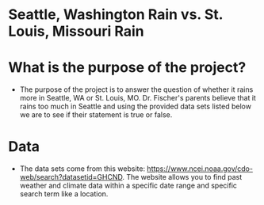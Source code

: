 # Seattle, Washington Rain vs. St. Louis, Missouri Rain

# What is the purpose of the project?
- The purpose of the project is to answer the question of whether it rains more in Seattle, WA or St. Louis, MO. Dr. Fischer's parents believe that it rains too much in Seattle and using the provided data sets listed below we are to see if their statement is true or false.


# Data
- The data sets come from this website: https://www.ncei.noaa.gov/cdo-web/search?datasetid=GHCND. The website allows you to find past weather and climate data within a specific date range and specific search term like a location. 
